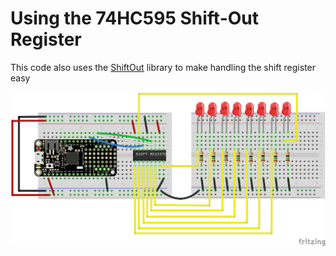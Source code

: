 # Using the 74HC595 Shift-Out Register

This code also uses the [ShiftOut](https://github.com/InfectedBytes/ArduinoShiftOut) library to make handling the shift register easy

![Circuit Image](https://github.com/UCLAdmaFABLAB/electronics-examples/raw/trunk/Using%20the%2074HC595%20Shift-Out%20Register/Feather32u4_Shift_Out.png)